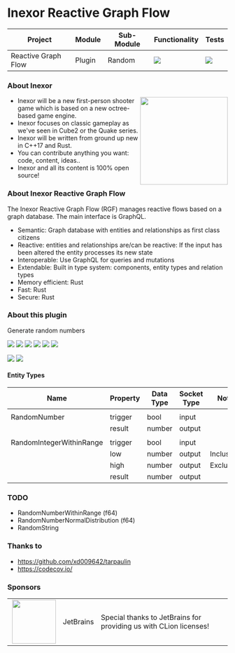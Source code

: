 # Inexor Reactive Graph Flow

| Project             | Module | Sub-Module | Functionality                                                        | Tests                                                                                                                                                      |
|---------------------|--------|------------|----------------------------------------------------------------------|------------------------------------------------------------------------------------------------------------------------------------------------------------|
| Reactive Graph Flow | Plugin | Random     | <img src="https://img.shields.io/badge/state-completed-brightgreen"> | [<img src="https://img.shields.io/codecov/c/github/inexorgame/inexor-rgf-plugin-random">](https://app.codecov.io/gh/inexorgame/inexor-rgf-plugin-random)   |

### About Inexor

<a href="https://inexor.org/">
<img align="right" width="200" height="200" src="https://raw.githubusercontent.com/inexorgame/inexor-rgf-plugin-random/main/docs/images/inexor_2.png">
</a>

* Inexor will be a new first-person shooter game which is based on a new octree-based game engine.
* Inexor focuses on classic gameplay as we've seen in Cube2 or the Quake series.
* Inexor will be written from ground up new in C++17 and Rust.
* You can contribute anything you want: code, content, ideas..
* Inexor and all its content is 100% open source!

### About Inexor Reactive Graph Flow

The Inexor Reactive Graph Flow (RGF) manages reactive flows based on a graph database. The main interface is GraphQL.

* Semantic: Graph database with entities and relationships as first class citizens
* Reactive: entities and relationships are/can be reactive: If the input has been altered the entity processes its new state
* Interoperable: Use GraphQL for queries and mutations
* Extendable: Built in type system: components, entity types and relation types
* Memory efficient: Rust
* Fast: Rust
* Secure: Rust

### About this plugin

Generate random numbers

[<img src="https://img.shields.io/badge/Language-Rust-brightgreen">](https://www.rust-lang.org/)
[<img src="https://img.shields.io/badge/Platforms-Linux%20%26%20Windows-brightgreen">]()
[<img src="https://img.shields.io/github/actions/workflow/status/inexorgame/inexor-rgf-plugin-random/rust.yml">](https://github.com/inexorgame/inexor-rgf-plugin-random/actions?query=workflow%3ARust)
[<img src="https://img.shields.io/github/last-commit/inexorgame/inexor-rgf-plugin-random">]()
[<img src="https://img.shields.io/github/languages/code-size/inexorgame/inexor-rgf-plugin-random">]()
[<img src="https://img.shields.io/codecov/c/github/inexorgame/inexor-rgf-plugin-random">](https://app.codecov.io/gh/inexorgame/inexor-rgf-plugin-random)

[<img src="https://img.shields.io/github/license/inexorgame/inexor-rgf-plugin-random">](https://github.com/inexorgame/inexor-rgf-plugin-random/blob/main/LICENSE)
[<img src="https://img.shields.io/discord/698219248954376256?logo=discord">](https://discord.com/invite/acUW8k7)

#### Entity Types

| Name                     | Property | Data Type | Socket Type | Note      |
|--------------------------|----------|-----------|-------------|-----------|
|                          |
| RandomNumber             | trigger  | bool      | input       |           |
|                          | result   | number    | output      |           |
|                          |
| RandomIntegerWithinRange | trigger  | bool      | input       |           |
|                          | low      | number    | output      | Inclusive |
|                          | high     | number    | output      | Exclusive |
|                          | result   | number    | output      |           |

### TODO

* RandomNumberWithinRange (f64)
* RandomNumberNormalDistribution (f64)
* RandomString

### Thanks to

* https://github.com/xd009642/tarpaulin
* https://codecov.io/

### Sponsors

|                                                                                                                                                                                                                              |           |                                                                   |
|------------------------------------------------------------------------------------------------------------------------------------------------------------------------------------------------------------------------------|-----------|-------------------------------------------------------------------|
| <a href="https://www.jetbrains.com/?from=github.com/inexorgame"><img align="right" width="100" height="100" src="https://raw.githubusercontent.com/inexorgame/inexor-rgf-plugin-random/main/docs/images/icon_CLion.svg"></a> | JetBrains | Special thanks to JetBrains for providing us with CLion licenses! |
